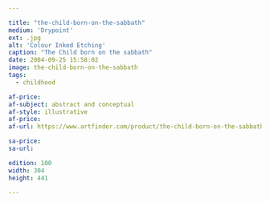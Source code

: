 ```yaml
---

title: "the-child-born-on-the-sabbath"
medium: 'Drypoint'
ext: .jpg
alt: 'Colour Inked Etching'
caption: "The Child born on the sabbath"
date: 2004-09-25 15:58:02
image: the-child-born-on-the-sabbath
tags:
  - childhood

af-price:
af-subject: abstract and conceptual
af-style: illustrative
af-price:
af-url: https://www.artfinder.com/product/the-child-born-on-the-sabbath/

sa-price:
sa-url:

edition: 100
width: 304
height: 441

---
```


